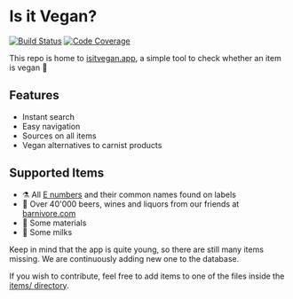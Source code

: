 # Is it Vegan?

[![Build Status](https://travis-ci.com/jnferner/isitvegan.app.svg?branch=master)](https://travis-ci.com/jnferner/isitvegan.app)
[![Code Coverage](https://img.shields.io/badge/tests-none-success.svg)](https://www.youtube.com/watch?v=dQw4w9WgXcQ)

This repo is home to [isitvegan.app](https://www.isitvegan.app), a simple tool to check whether an item is vegan 🌱

## Features

- Instant search
- Easy navigation
- Sources on all items
- Vegan alternatives to carnist products

## Supported Items

- ⚗️ All [E numbers](https://en.wikipedia.org/wiki/E_number) and their common names found on labels
- 🍺 Over 40'000 beers, wines and liquors from our friends at [barnivore.com](http://barnivore.com)
- 🔨 Some materials
- 🥛 Some milks

Keep in mind that the app is quite young, so there are still many items missing.
We are continuously adding new one to the database. 

If you wish to contribute, feel free to add items to one of the files inside the [items/ directory](https://github.com/jnferner/isitvegan.app/tree/master/items).
